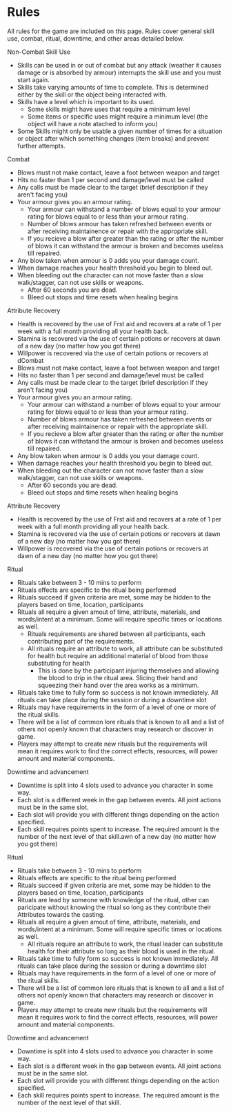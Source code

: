 # Rules

All rules for the game are included on this page. Rules cover general skill use, combat, ritual, downtime, and other areas detailed below.

Non-Combat Skill Use
 - Skills can be used in or out of combat but any attack (weather it causes damage or is absorbed by armour) interrupts the skill use and you must start again.
 - Skills take varying amounts of time to complete. This is determined either by the skill or the object being interacted with.
 - Skills have a level which is important to its used.
    - Some skills might have uses that require a minimum level
    - Some items or specific uses might require a minimum level (the object will have a note atached to inform you)
 - Some Skills might only be usable a given number of times for a situation or object after which something changes (item breaks) and prevent further attempts.

Combat
 - Blows must not make contact, leave a foot between weapon and target
 - Hits no faster than 1 per second and damage/level must be called
 - Any calls must be made clear to the target (brief description if they aren't facing you)
 - Your armour gives you an armour rating.
 	- Your armour can withstand a number of blows equal to your armour rating for blows equal to or less than your armour rating.
 	- Number of blows armour has taken refreshed between events or after receiving maintainence or repair with the appropriate skill.
 	- If you recieve a blow after greater than the rating or after the number of blows it can withstand the armour is broken and becomes useless till repaired.
 - Any blow taken when armour is 0 adds you your damage count.
 - When damage reaches your health threshold you begin to bleed out.
 - When bleeding out the character can not move faster than a slow walk/stagger, can not use skills or weapons.
 	- After 60 seconds you are dead.
 	- Bleed out stops and time resets when healing begins
 	
Attribute Recovery
 - Health is recovered by the use of Frst aid and recovers at a rate of 1 per week with a full month providing all your health back.
 - Stamina is recovered via the use of certain potions or recovers at dawn of a new day (no matter how you got there)
 - Willpower is recovered via the use of certain potions or recovers at dCombat
 - Blows must not make contact, leave a foot between weapon and target
 - Hits no faster than 1 per second and damage/level must be called
 - Any calls must be made clear to the target (brief description if they aren't facing you)
 - Your armour gives you an armour rating.
 	- Your armour can withstand a number of blows equal to your armour rating for blows equal to or less than your armour rating.
 	- Number of blows armour has taken refreshed between events or after receiving maintainence or repair with the appropriate skill.
 	- If you recieve a blow after greater than the rating or after the number of blows it can withstand the armour is broken and becomes useless till repaired.
 - Any blow taken when armour is 0 adds you your damage count.
 - When damage reaches your health threshold you begin to bleed out.
 - When bleeding out the character can not move faster than a slow walk/stagger, can not use skills or weapons.
 	- After 60 seconds you are dead.
 	- Bleed out stops and time resets when healing begins
 	
Attribute Recovery
 - Health is recovered by the use of Frst aid and recovers at a rate of 1 per week with a full month providing all your health back.
 - Stamina is recovered via the use of certain potions or recovers at dawn of a new day (no matter how you got there)
 - Willpower is recovered via the use of certain potions or recovers at dawn of a new day (no matter how you got there)

Ritual
 - Rituals take between 3 - 10 mins to perform
 - Rituals effects are specific to the ritual being performed
 - Rituals succeed if given criteria are met, some may be hidden to the players based on time, location, participants
 - Rituals all require a given amout of time, attribute, materials, and words/intent at a minimum. Some will require specific times or locations as well.
 	- Rituals requirements are shared between all participants, each contributing part of the requirements.
 	- All rituals require an attribute to work, all attribute can be substituted for health but require an additional material of blood from those substituting for health
 		- This is done by the participant injuring themselves and allowing the blood to drip in the ritual area. Slicing their hand and squeezing their hand over the area works as a minimum.
 - Rituals take time to fully form so success is not known immediately. All rituals can take place during the session or during a downtime slot
 - Rituals may have requirements in the form of a level of one or more of the ritual skills.
 - There will be a list of common lore rituals that is known to all and a list of others not openly known that characters may research or discover in game.
 - Players may attempt to create new rituals but the requirements will mean it requires work to find the correct effects, resources, will power amount and material components.
 
Downtime and advancement
 - Downtime is split into 4 slots used to advance you character in some way.
 - Each slot is a different week in the gap between events. All joint actions must be in the same slot.
 - Each slot will provide you with different things depending on the action specified.
 - Each skill requires points spent to increase. The required amount is the number of the next level of that skill.awn of a new day (no matter how you got there)

Ritual
 - Rituals take between 3 - 10 mins to perform
 - Rituals effects are specific to the ritual being performed
 - Rituals succeed if given criteria are met, some may be hidden to the players based on time, location, participants
 - Rituals are lead by someone with knowledge of the ritual, other can paricipate without knowing the ritual so long as they contribute their Attributes towards the casting.
 - Rituals all require a given amout of time, attribute, materials, and words/intent at a minimum. Some will require specific times or locations as well.
 	- All rituals require an attribute to work, the ritual leader can substitute health for their attribute so long as their blood is used in the ritual.
 - Rituals take time to fully form so success is not known immediately. All rituals can take place during the session or during a downtime slot
 - Rituals may have requirements in the form of a level of one or more of the ritual skills.
 - There will be a list of common lore rituals that is known to all and a list of others not openly known that characters may research or discover in game.
 - Players may attempt to create new rituals but the requirements will mean it requires work to find the correct effects, resources, will power amount and material components.
 
Downtime and advancement
 - Downtime is split into 4 slots used to advance you character in some way.
 - Each slot is a different week in the gap between events. All joint actions must be in the same slot.
 - Each slot will provide you with different things depending on the action specified.
 - Each skill requires points spent to increase. The required amount is the number of the next level of that skill.
